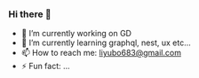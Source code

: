 ### Hi there 👋

<!--
**iseekTo/iseekTo** is a ✨ _special_ ✨ repository because its `README.md` (this file) appears on your GitHub profile.

Here are some ideas to get you started:

- 🔭 I’m currently working on ...
- 🌱 I’m currently learning ...
- 👯 I’m looking to collaborate on ...
- 🤔 I’m looking for help with ...
- 💬 Ask me about ...
- 📫 How to reach me: ...
- 😄 Pronouns: ...
- ⚡ Fun fact: ...
-->

- 🔭 I’m currently working on GD
- 🌱 I’m currently learning graphql, nest, ux etc...
- 📫 How to reach me: liyubo683@gmail.com
- ⚡ Fun fact: ...


<!-- 统计github个人账户的star总数量等信息 -->
<!--
<img src="https://github-profile-trophy.vercel.app/?username=iseekTo&theme=flat" alt="logo" height="120" align="center" style="margin: auto; margin-bottom: 20px;" />
--> 


<!-- 统计编程语言使用比例 -->
<!--
[![Top Langs](https://github-readme-stats.vercel.app/api/top-langs/?username=iseekTo&layout=compact)](https://github.com/iseekTo/github-readme-stats)
--> 
